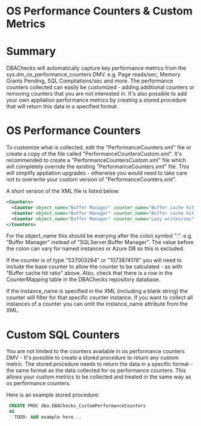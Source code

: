 # OS Performance Counters & Custom Metrics

# Summary
DBAChecks will automatically capture key performance metrics from the sys.dm_os_performance_counters DMV.  e.g. Page reads/sec, Memory Grants Pending, SQL Compilations/sec and more. The performance counters collected can easily be customized - adding additional counters or removing counters that you are not interested in.  It's also possible to add your own appliation performance metrics by creating a stored procedure that will return this data in a specified format.

# OS Performance Counters
To customize what is collected, edit the "PerformanceCounters.xml" file or create a copy of the file called "PerformanceCountersCustom.xml".  It's recommended to create a "PerformanceCountersCustom.xml" file which will completely override the existing "PerformanceCounters.xml" file.  This will simplify appliation upgrades - otherwise you would need to take care not to overwrite your custom version of "PerformanceCounters.xml".

A short version of the XML file is listed below:

```XML
<Counters>
  <Counter object_name="Buffer Manager" counter_name="Buffer cache hit ratio" instance_name="" />
  <Counter object_name="Buffer Manager" counter_name="Buffer cache hit ratio base" instance_name="" />
  <Counter object_name="Buffer Manager" counter_name="Lazy writes/sec" instance_name="" />
</Counters>
```

For the object_name this should be everying after the colon symbol ":".  e.g. "Buffer Manager" instead of "SQLServer:Buffer Manager".  The value before the colon can vary for named instances or Azure DB so this is excluded.

If the counter is of type "537003264" or "1073874176" you will need to include the base counter to allow the counter to be calculated - as with "Buffer cache hit ratio" above.  Also, check that there is a row in the CounterMapping table in the DBAChecks repository database.

If the instance_name is specified in the XML (including a blank string) the counter will filter for that specific counter instance.  If you want to collect all instances of a counter you can omit the instance_name attribute from the XML.

# Custom SQL Counters

 You are not limited to the counters available in os performance counters DMV - It's possible to create a stored procedure to return any custom metric.  The stored procedure needs to return the data in a specific format - the same format as the data collected for os performance counters.  This allows your custom metrics to be collected and treated in the same way as os performance counters.
 
 Here is an example stored procedure:
 
```SQL 
 CREATE PROC dbo.DBAChecks_CustomPerformanceCounters
 AS
 ''TODO: Add example here...
 ```
 